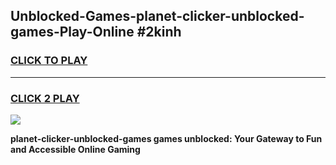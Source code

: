 
## Unblocked-Games-planet-clicker-unblocked-games-Play-Online #2kinh
<h3>
<a href="https://news.freeplayer.one?title=planet-clicker-unblocked-games&ref=3">CLICK TO PLAY</a></h3>
<hr>

<h3>
<a href="https://news.freeplayer.one?title=planet-clicker-unblocked-games&ref=3">CLICK 2 PLAY</a>
  
</h3>

<a href="https://news.freeplayer.one?title=planet-clicker-unblocked-games&ref=3"><img src="https://clearcache.store/games.png"></a>


**planet-clicker-unblocked-games games unblocked: Your Gateway to Fun and Accessible Online Gaming**
